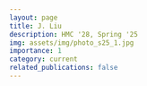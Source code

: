 ```yaml
---
layout: page
title: J. Liu
description: HMC '28, Spring '25
img: assets/img/photo_s25_1.jpg
importance: 1
category: current
related_publications: false
---
```

